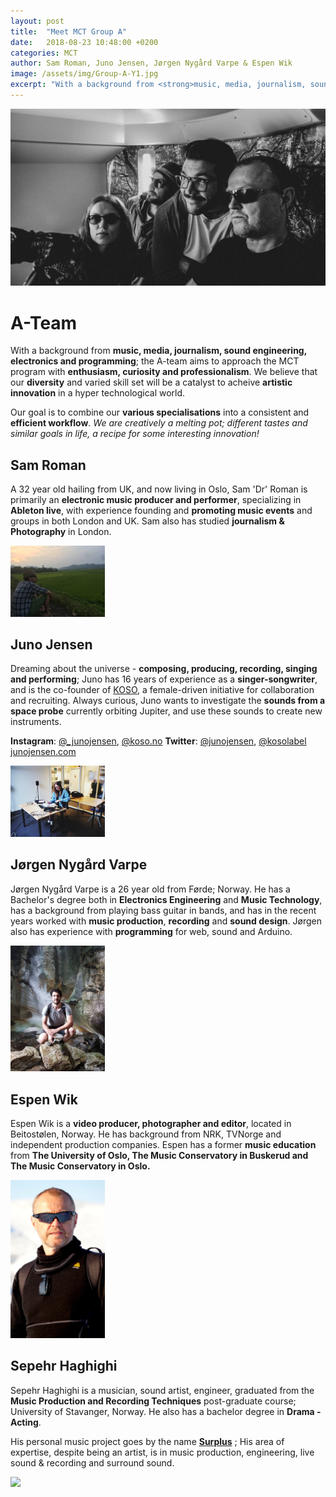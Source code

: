 ```yaml
---
layout: post
title:  "Meet MCT Group A"
date:   2018-08-23 10:48:00 +0200
categories: MCT
author: Sam Roman, Juno Jensen, Jørgen Nygård Varpe & Espen Wik
image: /assets/img/Group-A-Y1.jpg
excerpt: "With a background from <strong>music, media, journalism, sound engineering, electronics and programming</strong>; the A-team aims to approach the MCT program with <strong>enthusiasm, curiosity and professionalism</strong>. We believe that our <strong>diversity</strong> and varied skill set will be a catalyst to achieive <strong>artistic innovation</strong> in a hyper technological world."
---
```


![Photo of Group A](/assets/img/2018_08_23_stefanof_Group-A-Y1.jpg "Group A")

# A-Team

With a background from **music, media, journalism, sound engineering, electronics and programming**; the A-team aims to approach the MCT program with **enthusiasm, curiosity and professionalism**. We believe that our **diversity** and varied skill set will be a catalyst to acheive **artistic innovation** in a hyper technological world.

Our goal is to combine our **various specialisations** into a consistent and **efficient workflow**. _We are creatively a melting pot; different tastes and similar goals in life, a recipe for some interesting innovation!_

## Sam Roman

A 32 year old hailing from UK, and now living in Oslo, Sam 'Dr' Roman is primarily an **electronic music producer and performer**,
specializing in **Ableton live**, with experience founding and **promoting music events** and groups in both London and UK. Sam also has
studied **journalism & Photography** in London.

<img src="/assets/img/2018_08_23_stefanof_SamRoman.jpg" width="30%" />

## Juno Jensen
Dreaming about the universe - **composing, producing, recording, singing and performing**; Juno has 16 years of experience as a
**singer-songwriter**, and is the co-founder of [KOSO](http://koso.no), a female-driven initiative for collaboration and recruiting.
Always curious, Juno wants to investigate the **sounds from a space probe** currently orbiting Jupiter, and use these sounds to create
new instruments.

**Instagram**: [@_junojensen](https://www.instagram.com/_junojensen/), [@koso.no](https://www.instagram.com/koso.no/)
**Twitter**: [@junojensen](https://twitter.com/junojensen), [@kosolabel](https://twitter.com/kosolabel)
[junojensen.com](http://junojensen.com/)

<img src="/assets/img/2018_08_23_stefanof_JunoJensen.jpg" width="30%" />

## Jørgen Nygård Varpe

Jørgen Nygård Varpe is a 26 year old from Førde; Norway. He has a Bachelor's degree both in **Electronics Engineering** and
**Music Technology**, has a background from playing bass guitar in bands, and has in the recent years worked with **music production**,
**recording** and **sound design**. Jørgen also has experience with **programming** for web, sound and Arduino.

<img src="/assets/img/2018_08_23_stefanof_JorgenNygardVarpe.jpg" width="30%" />

## Espen Wik

Espen Wik is a **video producer, photographer and editor**, located in Beitostølen, Norway. He has background from NRK, TVNorge and
independent production companies. Espen has a former **music education** from **The University of Oslo, The Music Conservatory in
Buskerud and The Music Conservatory in Oslo.**

<img src="/assets/img/2018_08_23_stefanof_EspenWik.jpg" width="30%" />

## Sepehr Haghighi

Sepehr Haghighi is a musician, sound artist, engineer, graduated from the **Music Production and Recording Techniques** post-graduate course; University of Stavanger, Norway. He also has a bachelor degree in **Drama - Acting**.

His personal music project goes by the name **<a href="https://surplusofficial.bandcamp.com/" target="_blank">Surplus</a>**
; His area of expertise, despite being an artist, is in music production, engineering, live sound & recording and surround sound.

<img src="https://i1.wp.com/sepehrhaghighi.files.wordpress.com/2017/04/0369bc2.jpg?ssl=1&w=450" width="30%" />
